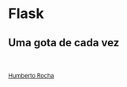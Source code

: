 # Flask

## Uma gota de cada vez
<br>

<small>[Humberto Rocha](https://github.com/humrochagf)</small>
